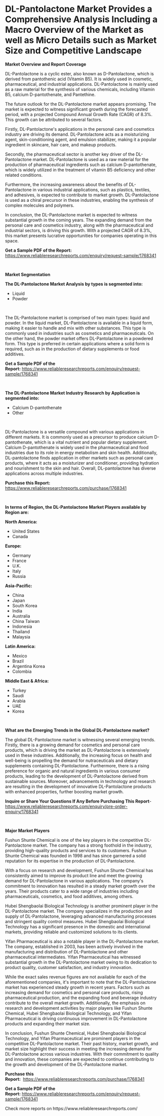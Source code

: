<p><h1>DL-Pantolactone Market Provides a Comprehensive Analysis Including a Macro Overview of the Market as well as Micro Details such as Market Size and Competitive Landscape</h1></p><p><strong>Market Overview and Report Coverage</strong></p>
<p><p>DL-Pantolactone is a cyclic ester, also known as D-Pantolactone, which is derived from pantothenic acid (Vitamin B5). It is widely used in cosmetic, pharmaceutical, and industrial applications. DL-Pantolactone is mainly used as a raw material for the synthesis of various chemicals, including Vitamin B5, calcium D-pantothenate, and Pantethine.</p><p>The future outlook for the DL-Pantolactone market appears promising. The market is expected to witness significant growth during the forecasted period, with a projected Compound Annual Growth Rate (CAGR) of 8.3%. This growth can be attributed to several factors.</p><p>Firstly, DL-Pantolactone's applications in the personal care and cosmetics industry are driving its demand. DL-Pantolactone acts as a moisturizing agent, skin-conditioning agent, and emulsion stabilizer, making it a popular ingredient in skincare, hair care, and makeup products.</p><p>Secondly, the pharmaceutical sector is another key driver of the DL-Pantolactone market. DL-Pantolactone is used as a raw material for the production of pharmaceutical ingredients such as calcium D-pantothenate, which is widely utilized in the treatment of vitamin B5 deficiency and other related conditions.</p><p>Furthermore, the increasing awareness about the benefits of DL-Pantolactone in various industrial applications, such as plastics, textiles, and adhesives, is expected to contribute to market growth. DL-Pantolactone is used as a chiral precursor in these industries, enabling the synthesis of complex molecules and polymers.</p><p>In conclusion, the DL-Pantolactone market is expected to witness substantial growth in the coming years. The expanding demand from the personal care and cosmetics industry, along with the pharmaceutical and industrial sectors, is driving this growth. With a projected CAGR of 8.3%, this market presents lucrative opportunities for companies operating in this space.</p></p>
<p><strong>Get a Sample PDF of the Report:</strong> <a href="https://www.reliableresearchreports.com/enquiry/request-sample/1768341">https://www.reliableresearchreports.com/enquiry/request-sample/1768341</a></p>
<p>&nbsp;</p>
<p><strong>Market Segmentation</strong></p>
<p><strong>The DL-Pantolactone Market Analysis by types is segmented into:</strong></p>
<p><ul><li>Liquid</li><li>Powder</li></ul></p>
<p>&nbsp;</p>
<p><p>The DL-Pantolactone market is comprised of two main types: liquid and powder. In the liquid market, DL-Pantolactone is available in a liquid form, making it easier to handle and mix with other substances. This type is commonly used in industries such as cosmetics and pharmaceuticals. On the other hand, the powder market offers DL-Pantolactone in a powdered form. This type is preferred in certain applications where a solid form is required, such as in the production of dietary supplements or food additives.</p></p>
<p><strong>Get a Sample PDF of the Report:</strong>&nbsp;<a href="https://www.reliableresearchreports.com/enquiry/request-sample/1768341">https://www.reliableresearchreports.com/enquiry/request-sample/1768341</a></p>
<p>&nbsp;</p>
<p><strong>The DL-Pantolactone Market Industry Research by Application is segmented into:</strong></p>
<p><ul><li>Calcium D-pantothenate</li><li>Other</li></ul></p>
<p>&nbsp;</p>
<p><p>DL-Pantolactone is a versatile compound with various applications in different markets. It is commonly used as a precursor to produce calcium D-pantothenate, which is a vital nutrient and popular dietary supplement. Calcium D-pantothenate is widely used in the pharmaceutical and food industries due to its role in energy metabolism and skin health. Additionally, DL-pantolactone finds application in other markets such as personal care products, where it acts as a moisturizer and conditioner, providing hydration and nourishment to the skin and hair. Overall, DL-pantolactone has diverse applications across multiple industries.</p></p>
<p><strong>Purchase this Report:</strong>&nbsp; <a href="https://www.reliableresearchreports.com/purchase/1768341">https://www.reliableresearchreports.com/purchase/1768341</a></p>
<p>&nbsp;</p>
<p><strong>In terms of Region, the DL-Pantolactone Market Players available by Region are:</strong></p>
<p>
    <p> <strong> North America: </strong>
        <ul>
            <li>United States</li>
            <li>Canada</li>
        </ul>
        </p> 
    <p> <strong> Europe: </strong>
        <ul>
            <li>Germany</li>
            <li>France</li>
            <li>U.K.</li>
            <li>Italy</li>
            <li>Russia</li>
        </ul>
        </p> 
    <p> <strong> Asia-Pacific: </strong>
        <ul>
            <li>China</li>
            <li>Japan</li>
            <li>South Korea</li>
            <li>India</li>
            <li>Australia</li>
            <li>China Taiwan</li>
            <li>Indonesia</li>
            <li>Thailand</li>
            <li>Malaysia</li>
        </ul>
        </p> 
    <p> <strong> Latin America: </strong>
        <ul>
            <li>Mexico</li>
            <li>Brazil</li>
            <li>Argentina Korea</li>
            <li>Colombia</li>
        </ul>
        </p> 
    <p> <strong> Middle East & Africa: </strong>
        <ul>
            <li>Turkey</li>
            <li>Saudi</li>
            <li>Arabia</li>
            <li>UAE</li>
            <li>Korea</li>
        </ul>
    </p>
    </p>
<p>&nbsp;</p>
<p><strong>What are the Emerging Trends in the Global DL-Pantolactone market?</strong></p>
<p><p>The global DL-Pantolactone market is witnessing several emerging trends. Firstly, there is a growing demand for cosmetics and personal care products, which is driving the market as DL-Pantolactone is extensively used in these industries. Additionally, the increasing focus on health and well-being is propelling the demand for nutraceuticals and dietary supplements containing DL-Pantolactone. Furthermore, there is a rising preference for organic and natural ingredients in various consumer products, leading to the development of DL-Pantolactone derived from sustainable sources. Moreover, advancements in technology and research are resulting in the development of innovative DL-Pantolactone products with enhanced properties, further boosting market growth.</p></p>
<p><strong>Inquire or Share Your Questions If Any Before Purchasing This Report</strong>- <a href="https://www.reliableresearchreports.com/enquiry/pre-order-enquiry/1768341">https://www.reliableresearchreports.com/enquiry/pre-order-enquiry/1768341</a></p>
<p>&nbsp;</p>
<p><strong>Major Market Players</strong></p>
<p><p>Fushun Shunte Chemical is one of the key players in the competitive DL-Pantolactone market. The company has a strong foothold in the industry, providing high-quality products and services to its customers. Fushun Shunte Chemical was founded in 1998 and has since garnered a solid reputation for its expertise in the production of DL-Pantolactone.</p><p>With a focus on research and development, Fushun Shunte Chemical has consistently aimed to improve its product line and meet the growing demand for DL-Pantolactone in various applications. The company's commitment to innovation has resulted in a steady market growth over the years. Their products cater to a wide range of industries including pharmaceuticals, cosmetics, and food additives, among others.</p><p>Hubei Shengbaolai Biological Technology is another prominent player in the DL-Pantolactone market. The company specializes in the production and supply of DL-Pantolactone, leveraging advanced manufacturing processes and stringent quality control measures. Hubei Shengbaolai Biological Technology has a significant presence in the domestic and international markets, providing reliable and customized solutions to its clients.</p><p>Yifan Pharmaceutical is also a notable player in the DL-Pantolactone market. The company, established in 2003, has been actively involved in the manufacturing and distribution of DL-Pantolactone and other pharmaceutical intermediates. Yifan Pharmaceutical has witnessed substantial growth in the DL-Pantolactone market owing to its dedication to product quality, customer satisfaction, and industry innovation.</p><p>While the exact sales revenue figures are not available for each of the aforementioned companies, it's important to note that the DL-Pantolactone market has experienced steady growth in recent years. Factors such as increasing demand for cosmetics and personal care products, rising pharmaceutical production, and the expanding food and beverage industry contribute to the overall market growth. Additionally, the emphasis on research and development activities by major players like Fushun Shunte Chemical, Hubei Shengbaolai Biological Technology, and Yifan Pharmaceutical is driving continuous improvement in DL-Pantolactone products and expanding their market size.</p><p>In conclusion, Fushun Shunte Chemical, Hubei Shengbaolai Biological Technology, and Yifan Pharmaceutical are prominent players in the competitive DL-Pantolactone market. Their past history, market growth, and market size highlight their success in meeting the increasing demand for DL-Pantolactone across various industries. With their commitment to quality and innovation, these companies are expected to continue contributing to the growth and development of the DL-Pantolactone market.</p></p>
<p><strong>Purchase this Report:</strong>&nbsp;&nbsp;<a href="https://www.reliableresearchreports.com/purchase/1768341">https://www.reliableresearchreports.com/purchase/1768341</a></p>
<p></p>
<p><strong>Get a Sample PDF of the Report:</strong>&nbsp;<a href="https://www.reliableresearchreports.com/enquiry/request-sample/1768341">https://www.reliableresearchreports.com/enquiry/request-sample/1768341</a></p>
<p>Check more reports on https://www.reliableresearchreports.com/</p>